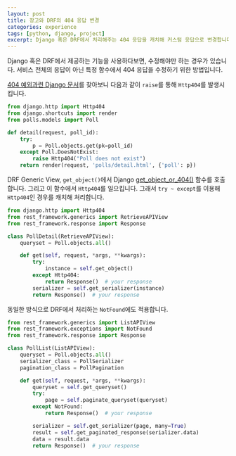 ```yaml
---
layout: post
title: 장고와 DRF의 404 응답 변경 
categories: experience
tags: [python, django, project]
excerpt: Django 혹은 DRF에서 처리해주는 404 응답을 캐치해 커스텀 응답으로 변경합니다.
---
```


Django 혹은 DRF에서 제공하는 기능을 사용하다보면, 수정해야만 하는 경우가 있습니다. 서비스 전체의 응답이 아닌 특정 함수에서  404 응답을 수정하기 위한 방법입니다.

[404 예외과련 Django 문서](https://docs.djangoproject.com/en/3.1/topics/http/views/#the-http404-exception)를 찾아보니 다음과 같이 `raise`를 통해 `Http404`를 발생시킵니다. 

```python
from django.http import Http404
from django.shortcuts import render
from polls.models import Poll

def detail(request, poll_id):
    try:
        p = Poll.objects.get(pk=poll_id)
    except Poll.DoesNotExist:
        raise Http404("Poll does not exist")
    return render(request, 'polls/detail.html', {'poll': p})
```

DRF Generic View, `get_object()`에서 Django [get_object_or_404()](https://docs.djangoproject.com/en/3.1/topics/http/shortcuts/#get-object-or-404) 함수를 호출합니다. 그리고 이 함수에서 `Http404`를 일으킵니다. 그래서 `try ~ except`를 이용해 `Http404`인 경우를 캐치해 처리합니다. 

```python
from django.http import Http404
from rest_framework.generics import RetrieveAPIView
from rest_framework.response import Response

class PollDetail(RetrieveAPIView):
    queryset = Poll.objects.all()

    def get(self, request, *args, **kwargs):
        try:
            instance = self.get_object()
        except Http404:
            return Response()  # your response
        serializer = self.get_serializer(instance)
        return Response()  # your response
```

동일한 방식으로 DRF에서 처리하는 `NotFound`에도 적용합니다.

```python
from rest_framework.generics import ListAPIView
from rest_framework.exceptions import NotFound
from rest_framework.response import Response

class PollList(ListAPIView):
    queryset = Poll.objects.all()
    serializer_class = PollSerializer
    pagination_class = PollPagination

    def get(self, request, *args, **kwargs):
        queryset = self.get_queryset()
        try:
            page = self.paginate_queryset(queryset)
        except NotFound:
            return Response()  # your response

        serializer = self.get_serializer(page, many=True)
        result = self.get_paginated_response(serializer.data)
        data = result.data
        return Response()  # your response
```